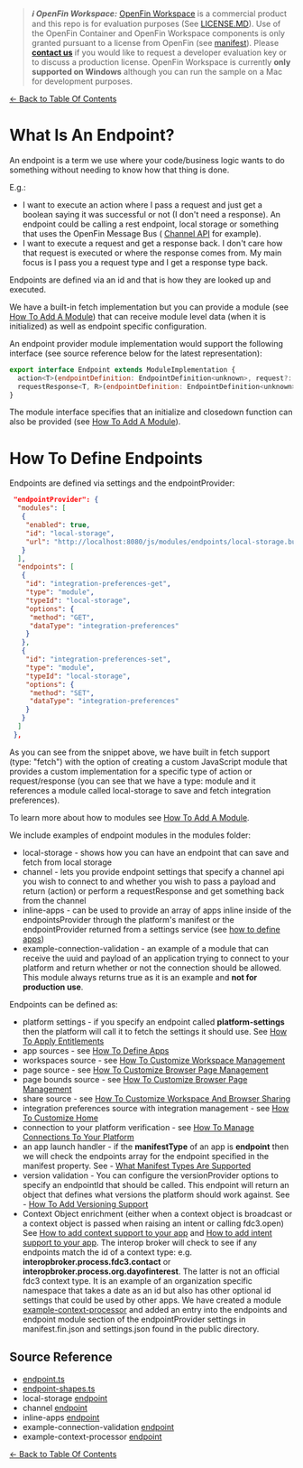 > **_:information_source: OpenFin Workspace:_** [OpenFin Workspace](https://www.openfin.co/workspace/) is a commercial product and this repo is for evaluation purposes (See [LICENSE.MD](../LICENSE.MD)). Use of the OpenFin Container and OpenFin Workspace components is only granted pursuant to a license from OpenFin (see [manifest](../public/manifest.fin.json)). Please [**contact us**](https://www.openfin.co/workspace/poc/) if you would like to request a developer evaluation key or to discuss a production license.
> OpenFin Workspace is currently **only supported on Windows** although you can run the sample on a Mac for development purposes.

[<- Back to Table Of Contents](../README.md)

# What Is An Endpoint?

An endpoint is a term we use where your code/business logic wants to do something without needing to know how that thing is done.

E.g.:

- I want to execute an action where I pass a request and just get a boolean saying it was successful or not (I don't need a response). An endpoint could be calling a rest endpoint, local storage or something that uses the OpenFin Message Bus ( [Channel API](https://developers.openfin.co/of-docs/docs/channels) for example).
- I want to execute a request and get a response back. I don't care how that request is executed or where the response comes from. My main focus is I pass you a request type and I get a response type back.

Endpoints are defined via an id and that is how they are looked up and executed.

We have a built-in fetch implementation but you can provide a module (see [How To Add A Module](./how-to-add-a-module.md)) that can receive module level data (when it is initialized) as well as endpoint specific configuration.

An endpoint provider module implementation would support the following interface (see source reference below for the latest representation):

```javascript
export interface Endpoint extends ModuleImplementation {
  action<T>(endpointDefinition: EndpointDefinition<unknown>, request?: T): Promise<boolean>;
  requestResponse<T, R>(endpointDefinition: EndpointDefinition<unknown>, request?: T): Promise<R | null>;
}
```

The module interface specifies that an initialize and closedown function can also be provided (see [How To Add A Module](./how-to-add-a-module.md)).

# How To Define Endpoints

Endpoints are defined via settings and the endpointProvider:

```json
 "endpointProvider": {
  "modules": [
   {
    "enabled": true,
    "id": "local-storage",
    "url": "http://localhost:8080/js/modules/endpoints/local-storage.bundle.js"
   }
  ],
  "endpoints": [
   {
    "id": "integration-preferences-get",
    "type": "module",
    "typeId": "local-storage",
    "options": {
     "method": "GET",
     "dataType": "integration-preferences"
    }
   },
   {
    "id": "integration-preferences-set",
    "type": "module",
    "typeId": "local-storage",
    "options": {
     "method": "SET",
     "dataType": "integration-preferences"
    }
   }
  ]
 },
```

As you can see from the snippet above, we have built in fetch support (type: "fetch") with the option of creating a custom JavaScript module that provides a custom implementation for a specific type of action or request/response (you can see that we have a type: module and it references a module called local-storage to save and fetch integration preferences).

To learn more about how to modules see [How To Add A Module](./how-to-add-a-module.md).

We include examples of endpoint modules in the modules folder:

- local-storage - shows how you can have an endpoint that can save and fetch from local storage
- channel - lets you provide endpoint settings that specify a channel api you wish to connect to and whether you wish to pass a payload and return (action) or perform a requestResponse and get something back from the channel
- inline-apps - can be used to provide an array of apps inline inside of the endpointsProvider through the platform's manifest or the endpointProvider returned from a settings service (see [how to define apps](./how-to-define-apps.md))
- example-connection-validation - an example of a module that can receive the uuid and payload of an application trying to connect to your platform and return whether or not the connection should be allowed. This module always returns true as it is an example and **not for production use**.

Endpoints can be defined as:

- platform settings - if you specify an endpoint called **platform-settings** then the platform will call it to fetch the settings it should use. See [How To Apply Entitlements](./how-to-apply-entitlements.md)
- app sources - see [How To Define Apps](./how-to-define-apps.md)
- workspaces source - see [How To Customize Workspace Management](./how-to-customize-workspace-management.md)
- page source - see [How To Customize Browser Page Management](./how-to-customize-browser-page-management.md)
- page bounds source - see [How To Customize Browser Page Management](./how-to-customize-browser-page-management.md)
- share source - see [How To Customize Workspace And Browser Sharing](./how-to-customize-workspace-browser-page-sharing.md)
- integration preferences source with integration management - see [How To Customize Home](./how-to-customize-home.md)
- connection to your platform verification - see [How To Manage Connections To Your Platform](./how-to-manage-connections-to-your-platform.md)
- an app launch handler - if the **manifestType** of an app is **endpoint** then we will check the endpoints array for the endpoint specified in the manifest property. See - [What Manifest Types Are Supported](./what-manifest-types-are-supported.md)
- version validation - You can configure the versionProvider options to specify an endpointId that should be called. This endpoint will return an object that defines what versions the platform should work against. See - [How To Add Versioning Support](./how-to-add-versioning-support.md)
- Context Object enrichment (either when a context object is broadcast or a context object is passed when raising an intent or calling fdc3.open) See [How to add context support to your app](./how-to-add-context-support-to-your-app.md) and [How to add intent support to your app](./how-to-add-intent-support-to-your-app.md). The interop broker will check to see if any endpoints match the id of a context type: e.g. **interopbroker.process.fdc3.contact** or **interopbroker.process.org.dayofinterest**. The latter is not an official fdc3 context type. It is an example of an organization specific namespace that takes a date as an id but also has other optional id settings that could be used by other apps. We have created a module [example-context-processor](../client/src/modules/endpoints/example-context-processor/endpoint.ts) and added an entry into the endpoints and endpoint module section of the endpointProvider settings in manifest.fin.json and settings.json found in the public directory.

## Source Reference

- [endpoint.ts](../client/src/framework/endpoint.ts)
- [endpoint-shapes.ts](../client/src/framework/shapes/endpoint-shapes.ts)
- local-storage [endpoint](../client/src/modules/endpoints/local-storage/endpoint.ts)
- channel [endpoint](../client/src/modules/endpoints/channel/endpoint.ts)
- inline-apps [endpoint](../client/src/modules/endpoints/inline-apps/endpoint.ts)
- example-connection-validation [endpoint](../client/src/modules/endpoints/example-connection-validation/endpoint.ts)
- example-context-processor [endpoint](../client//src//modules//endpoints//example-context-processor/endpoint.ts)

[<- Back to Table Of Contents](../README.md)
